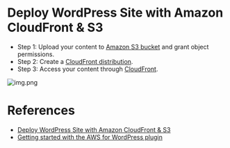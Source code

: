 # Deploy WordPress Site with Amazon CloudFront & S3
- Step 1: Upload your content to [Amazon S3 bucket](../7_StorageServices/AmazonS3.md) and grant object permissions.
- Step 2: Create a [CloudFront distribution](../1_NetworkingAndContentDelivery/AmazonCloudFront.md).
- Step 3: Access your content through [CloudFront](../1_NetworkingAndContentDelivery/AmazonCloudFront.md).

![img.png](https://d2908q01vomqb2.cloudfront.net/cb4e5208b4cd87268b208e49452ed6e89a68e0b8/2017/11/06/1-1024x576.png)

# References
- [Deploy WordPress Site with Amazon CloudFront & S3](https://aws.amazon.com/blogs/startups/how-to-accelerate-your-wordpress-site-with-amazon-cloudfront/)
- [Getting started with the AWS for WordPress plugin](https://docs.aws.amazon.com/AmazonCloudFront/latest/DeveloperGuide/WordPressPlugIn.html)